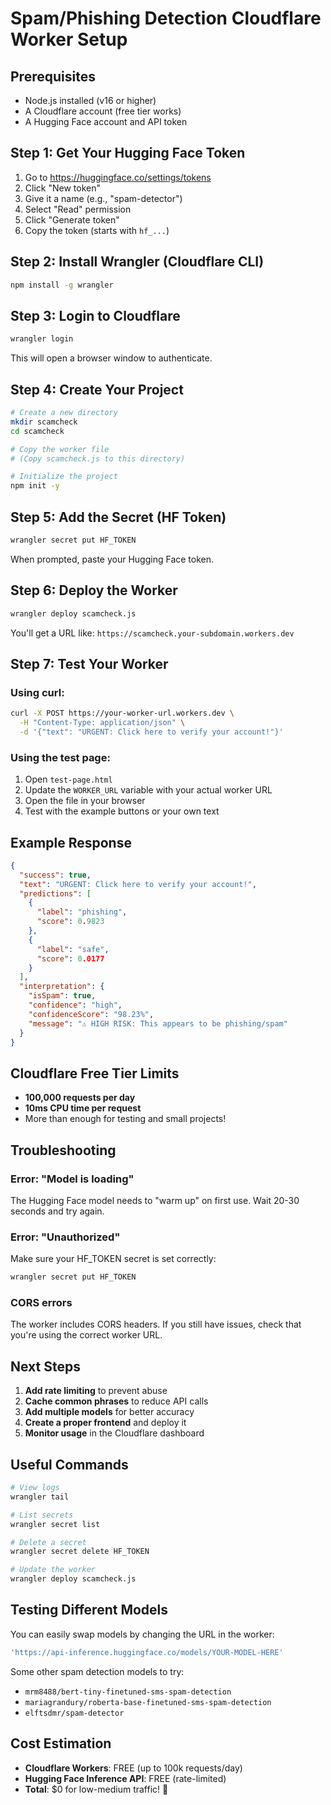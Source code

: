 # Spam/Phishing Detection Cloudflare Worker Setup

## Prerequisites
- Node.js installed (v16 or higher)
- A Cloudflare account (free tier works)
- A Hugging Face account and API token

## Step 1: Get Your Hugging Face Token

1. Go to https://huggingface.co/settings/tokens
2. Click "New token"
3. Give it a name (e.g., "spam-detector")
4. Select "Read" permission
5. Click "Generate token"
6. Copy the token (starts with `hf_...`)

## Step 2: Install Wrangler (Cloudflare CLI)

```bash
npm install -g wrangler
```

## Step 3: Login to Cloudflare

```bash
wrangler login
```

This will open a browser window to authenticate.

## Step 4: Create Your Project

```bash
# Create a new directory
mkdir scamcheck
cd scamcheck

# Copy the worker file
# (Copy scamcheck.js to this directory)

# Initialize the project
npm init -y
```

## Step 5: Add the Secret (HF Token)

```bash
wrangler secret put HF_TOKEN
```

When prompted, paste your Hugging Face token.

## Step 6: Deploy the Worker

```bash
wrangler deploy scamcheck.js
```

You'll get a URL like: `https://scamcheck.your-subdomain.workers.dev`

## Step 7: Test Your Worker

### Using curl:

```bash
curl -X POST https://your-worker-url.workers.dev \
  -H "Content-Type: application/json" \
  -d '{"text": "URGENT: Click here to verify your account!"}'
```

### Using the test page:

1. Open `test-page.html`
2. Update the `WORKER_URL` variable with your actual worker URL
3. Open the file in your browser
4. Test with the example buttons or your own text

## Example Response

```json
{
  "success": true,
  "text": "URGENT: Click here to verify your account!",
  "predictions": [
    {
      "label": "phishing",
      "score": 0.9823
    },
    {
      "label": "safe",
      "score": 0.0177
    }
  ],
  "interpretation": {
    "isSpam": true,
    "confidence": "high",
    "confidenceScore": "98.23%",
    "message": "⚠️ HIGH RISK: This appears to be phishing/spam"
  }
}
```

## Cloudflare Free Tier Limits

- **100,000 requests per day**
- **10ms CPU time per request**
- More than enough for testing and small projects!

## Troubleshooting

### Error: "Model is loading"
The Hugging Face model needs to "warm up" on first use. Wait 20-30 seconds and try again.

### Error: "Unauthorized"
Make sure your HF_TOKEN secret is set correctly:
```bash
wrangler secret put HF_TOKEN
```

### CORS errors
The worker includes CORS headers. If you still have issues, check that you're using the correct worker URL.

## Next Steps

1. **Add rate limiting** to prevent abuse
2. **Cache common phrases** to reduce API calls
3. **Add multiple models** for better accuracy
4. **Create a proper frontend** and deploy it
5. **Monitor usage** in the Cloudflare dashboard

## Useful Commands

```bash
# View logs
wrangler tail

# List secrets
wrangler secret list

# Delete a secret
wrangler secret delete HF_TOKEN

# Update the worker
wrangler deploy scamcheck.js
```

## Testing Different Models

You can easily swap models by changing the URL in the worker:

```javascript
'https://api-inference.huggingface.co/models/YOUR-MODEL-HERE'
```

Some other spam detection models to try:
- `mrm8488/bert-tiny-finetuned-sms-spam-detection`
- `mariagrandury/roberta-base-finetuned-sms-spam-detection`
- `elftsdmr/spam-detector`

## Cost Estimation

- **Cloudflare Workers**: FREE (up to 100k requests/day)
- **Hugging Face Inference API**: FREE (rate-limited)
- **Total**: $0 for low-medium traffic! 🎉